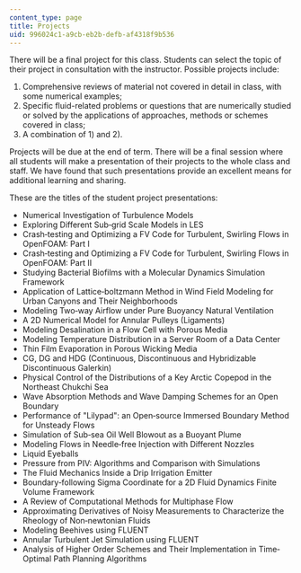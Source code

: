 ```yaml
---
content_type: page
title: Projects
uid: 996024c1-a9cb-eb2b-defb-af4318f9b536
---
```


There will be a final project for this class. Students can select the topic of their project in consultation with the instructor. Possible projects include:

1.  Comprehensive reviews of material not covered in detail in class, with some numerical examples;
2.  Specific fluid-related problems or questions that are numerically studied or solved by the applications of approaches, methods or schemes covered in class;
3.  A combination of 1) and 2).

Projects will be due at the end of term. There will be a final session where all students will make a presentation of their projects to the whole class and staff. We have found that such presentations provide an excellent means for additional learning and sharing.

These are the titles of the student project presentations:

*   Numerical Investigation of Turbulence Models
*   Exploring Different Sub‐grid Scale Models in LES
*   Crash‐testing and Optimizing a FV Code for Turbulent, Swirling Flows in OpenFOAM: Part I
*   Crash‐testing and Optimizing a FV Code for Turbulent, Swirling Flows in OpenFOAM: Part II
*   Studying Bacterial Biofilms with a Molecular Dynamics Simulation Framework
*   Application of Lattice‐boltzmann Method in Wind Field Modeling for Urban Canyons and Their Neighborhoods
*   Modeling Two‐way Airflow under Pure Buoyancy Natural Ventilation
*   A 2D Numerical Model for Annular Pulleys (Ligaments)
*   Modeling Desalination in a Flow Cell with Porous Media
*   Modeling Temperature Distribution in a Server Room of a Data Center
*   Thin Film Evaporation in Porous Wicking Media
*   CG, DG and HDG (Continuous, Discontinuous and Hybridizable Discontinuous Galerkin)
*   Physical Control of the Distributions of a Key Arctic Copepod in the Northeast Chukchi Sea
*   Wave Absorption Methods and Wave Damping Schemes for an Open Boundary
*   Performance of "Lilypad": an Open‐source Immersed Boundary Method for Unsteady Flows
*   Simulation of Sub‐sea Oil Well Blowout as a Buoyant Plume
*   Modeling Flows in Needle‐free Injection with Different Nozzles
*   Liquid Eyeballs
*   Pressure from PIV: Algorithms and Comparison with Simulations
*   The Fluid Mechanics Inside a Drip Irrigation Emitter
*   Boundary‐following Sigma Coordinate for a 2D Fluid Dynamics Finite Volume Framework
*   A Review of Computational Methods for Multiphase Flow
*   Approximating Derivatives of Noisy Measurements to Characterize the Rheology of Non‐newtonian Fluids
*   Modeling Beehives using FLUENT
*   Annular Turbulent Jet Simulation using FLUENT
*   Analysis of Higher Order Schemes and Their Implementation in Time‐Optimal Path Planning Algorithms